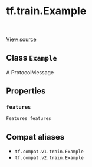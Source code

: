 <div itemscope itemtype="http://developers.google.com/ReferenceObject">
<meta itemprop="name" content="tf.train.Example" />
<meta itemprop="path" content="Stable" />
<meta itemprop="property" content="features"/>
</div>

# tf.train.Example

<!-- Insert buttons and diff -->

<table class="tfo-notebook-buttons tfo-api" align="left">
</table>

<a target="_blank" href="/code/stable/tensorflow/core/example/example.proto">View source</a>



## Class `Example`

A ProtocolMessage



<!-- Placeholder for "Used in" -->


## Properties

<h3 id="features"><code>features</code></h3>

`Features features`






## Compat aliases

* `tf.compat.v1.train.Example`
* `tf.compat.v2.train.Example`

